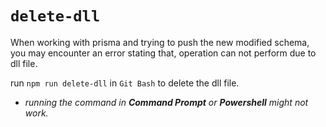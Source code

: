 # `delete-dll`

When working with prisma and trying to push the new modified schema, you may encounter an error stating that, operation can not perform due to dll file.

run `npm run delete-dll` in `Git Bash` to delete the dll file.

- _running the command in **Command Prompt** or **Powershell** might not work._
